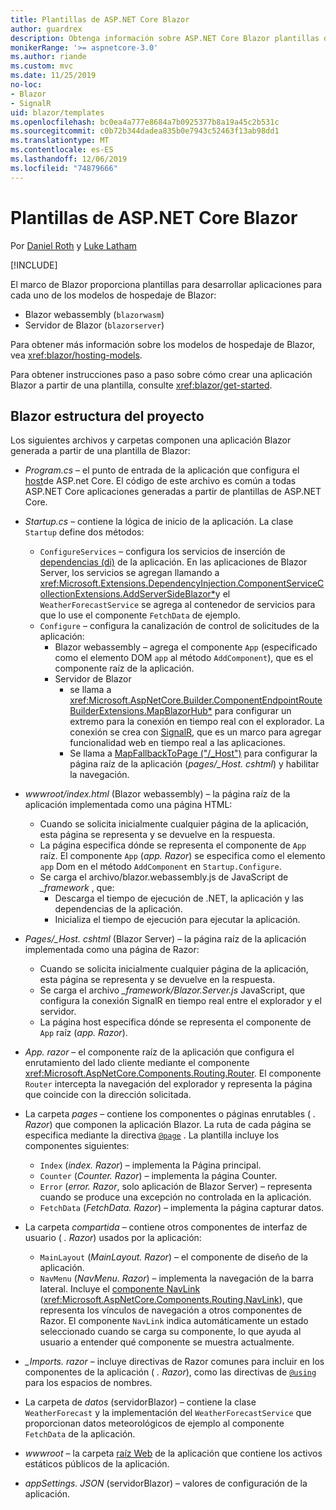 ```yaml
---
title: Plantillas de ASP.NET Core Blazor
author: guardrex
description: Obtenga información sobre ASP.NET Core Blazor plantillas de aplicación y Blazor estructura del proyecto.
monikerRange: '>= aspnetcore-3.0'
ms.author: riande
ms.custom: mvc
ms.date: 11/25/2019
no-loc:
- Blazor
- SignalR
uid: blazor/templates
ms.openlocfilehash: bc0ea4a777e8684a7b0925377b8a19a45c2b531c
ms.sourcegitcommit: c0b72b344dadea835b0e7943c52463f13ab98dd1
ms.translationtype: MT
ms.contentlocale: es-ES
ms.lasthandoff: 12/06/2019
ms.locfileid: "74879666"
---
```

# <a name="aspnet-core-opno-locblazor-templates"></a>Plantillas de ASP.NET Core Blazor

Por [Daniel Roth](https://github.com/danroth27) y [Luke Latham](https://github.com/guardrex)

[!INCLUDE[](~/includes/blazorwasm-preview-notice.md)]

El marco de Blazor proporciona plantillas para desarrollar aplicaciones para cada uno de los modelos de hospedaje de Blazor:

* Blazor webassembly (`blazorwasm`)
* Servidor de Blazor (`blazorserver`)

Para obtener más información sobre los modelos de hospedaje de Blazor, vea <xref:blazor/hosting-models>.

Para obtener instrucciones paso a paso sobre cómo crear una aplicación Blazor a partir de una plantilla, consulte <xref:blazor/get-started>.

## <a name="opno-locblazor-project-structure"></a>Blazor estructura del proyecto

Los siguientes archivos y carpetas componen una aplicación Blazor generada a partir de una plantilla de Blazor:

* *Program.cs* &ndash; el punto de entrada de la aplicación que configura el [host](xref:fundamentals/host/generic-host)de ASP.net Core. El código de este archivo es común a todas ASP.NET Core aplicaciones generadas a partir de plantillas de ASP.NET Core.

* *Startup.cs* &ndash; contiene la lógica de inicio de la aplicación. La clase `Startup` define dos métodos:

  * `ConfigureServices` &ndash; configura los servicios de inserción de [dependencias (di)](xref:fundamentals/dependency-injection) de la aplicación. En las aplicaciones de Blazor Server, los servicios se agregan llamando a <xref:Microsoft.Extensions.DependencyInjection.ComponentServiceCollectionExtensions.AddServerSideBlazor*>y el `WeatherForecastService` se agrega al contenedor de servicios para que lo use el componente `FetchData` de ejemplo.
  * `Configure` &ndash; configura la canalización de control de solicitudes de la aplicación:
    * Blazor webassembly &ndash; agrega el componente `App` (especificado como el elemento DOM `app` al método `AddComponent`), que es el componente raíz de la aplicación.
    * Servidor de Blazor
      * se llama a <xref:Microsoft.AspNetCore.Builder.ComponentEndpointRouteBuilderExtensions.MapBlazorHub*> para configurar un extremo para la conexión en tiempo real con el explorador. La conexión se crea con [SignalR](xref:signalr/introduction), que es un marco para agregar funcionalidad web en tiempo real a las aplicaciones.
      * Se llama a [MapFallbackToPage ("/_Host")](xref:Microsoft.AspNetCore.Builder.RazorPagesEndpointRouteBuilderExtensions.MapFallbackToPage*) para configurar la página raíz de la aplicación (*pages/_Host. cshtml*) y habilitar la navegación.

* *wwwroot/index.html* (Blazor webassembly) &ndash; la página raíz de la aplicación implementada como una página HTML:
  * Cuando se solicita inicialmente cualquier página de la aplicación, esta página se representa y se devuelve en la respuesta.
  * La página especifica dónde se representa el componente de `App` raíz. El componente `App` (*app. Razor*) se especifica como el elemento `app` Dom en el método `AddComponent` en `Startup.Configure`.
  * Se carga el archivo/blazor.webassembly.js de JavaScript de *_framework* , que:
    * Descarga el tiempo de ejecución de .NET, la aplicación y las dependencias de la aplicación.
    * Inicializa el tiempo de ejecución para ejecutar la aplicación.

* *Pages/_Host. cshtml* (Blazor Server) &ndash; la página raíz de la aplicación implementada como una página de Razor:
  * Cuando se solicita inicialmente cualquier página de la aplicación, esta página se representa y se devuelve en la respuesta.
  * Se carga el archivo *_framework/Blazor.Server.js* JavaScript, que configura la conexión SignalR en tiempo real entre el explorador y el servidor.
  * La página host especifica dónde se representa el componente de `App` raíz (*app. Razor*).

* *App. razor* &ndash; el componente raíz de la aplicación que configura el enrutamiento del lado cliente mediante el componente <xref:Microsoft.AspNetCore.Components.Routing.Router>. El componente `Router` intercepta la navegación del explorador y representa la página que coincide con la dirección solicitada.

* La carpeta *pages* &ndash; contiene los componentes o páginas enrutables ( *. Razor*) que componen la aplicación Blazor. La ruta de cada página se especifica mediante la directiva [`@page`](xref:mvc/views/razor#page) . La plantilla incluye los componentes siguientes:
  * `Index` (*index. Razor*) &ndash; implementa la Página principal.
  * `Counter` (*Counter. Razor*) &ndash; implementa la página Counter.
  * `Error` (*error. Razor*, solo aplicación de Blazor Server) &ndash; representa cuando se produce una excepción no controlada en la aplicación.
  * `FetchData` (*FetchData. Razor*) &ndash; implementa la página capturar datos.

* La carpeta *compartida* &ndash; contiene otros componentes de interfaz de usuario ( *. Razor*) usados por la aplicación:
  * `MainLayout` (*MainLayout. Razor*) &ndash; el componente de diseño de la aplicación.
  * `NavMenu` (*NavMenu. Razor*) &ndash; implementa la navegación de la barra lateral. Incluye el [componente NavLink](xref:blazor/routing#navlink-component) (<xref:Microsoft.AspNetCore.Components.Routing.NavLink>), que representa los vínculos de navegación a otros componentes de Razor. El componente `NavLink` indica automáticamente un estado seleccionado cuando se carga su componente, lo que ayuda al usuario a entender qué componente se muestra actualmente.

* *_Imports. razor* &ndash; incluye directivas de Razor comunes para incluir en los componentes de la aplicación ( *. Razor*), como las directivas de [`@using`](xref:mvc/views/razor#using) para los espacios de nombres.

* La carpeta de *datos* (servidorBlazor) &ndash; contiene la clase `WeatherForecast` y la implementación del `WeatherForecastService` que proporcionan datos meteorológicos de ejemplo al componente `FetchData` de la aplicación.

* *wwwroot* &ndash; la carpeta [raíz Web](xref:fundamentals/index#web-root) de la aplicación que contiene los activos estáticos públicos de la aplicación.

* *appSettings. JSON* (servidorBlazor) &ndash; valores de configuración de la aplicación.
